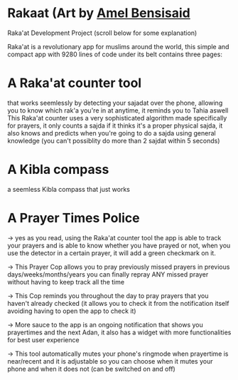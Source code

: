 # Rakaat (Art by [Amel Bensisaid](https://www.instagram.com/bensisaid.amel18/?hl=fr)

Raka'at Development Project (scroll below for some explanation)

Raka'at is a revolutionary app for muslims around the world, this simple and compact app with 9280 lines of code under its belt contains three pages:

# A Raka'at counter tool
that works seemlessly by detecting your sajadat over the phone, allowing you to know which rak'a you're in at anytime, it reminds you to Tahia aswell
This Raka'at counter uses a very sophisticated algorithm made specifically for prayers, it only counts a sajda if it thinks it's a proper physical sajda, it also knows and predicts when you're going to do a sajda using general knowledge (you can't possiblity do more than 2 sajdat within 5 seconds)

# A Kibla compass
a seemless Kibla compass that just works

# A Prayer Times Police
-> yes as you read, using the Raka'at counter tool the app is able to track your prayers and is able to know whether you have prayed or not, when you use the detector in a certain prayer, it will add a green checkmark on it.

-> This Prayer Cop allows you to pray previously missed prayers in previous days/weeks/months/years you can finally repray ANY missed prayer without having to keep track all the time

-> This Cop reminds you throughout the day to pray prayers that you haven't already checked (it allows you to check it from the notification itself avoiding having to open the app to check it)

-> More sauce to the app is an ongoing notification that shows you prayertimes and the next Adan, it also has a widget with more functionalities for best user experience

-> This tool automatically mutes your phone's ringmode when prayertime is near/recent and it is adjustable so you can choose when it mutes your phone and when it does not (can be switched on and off)
